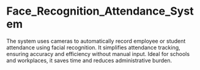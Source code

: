 # Face_Recognition_Attendance_System
The system uses cameras to automatically record employee or student attendance using facial recognition. It simplifies attendance tracking, ensuring accuracy and efficiency without manual input. Ideal for schools and workplaces, it saves time and reduces administrative burden.
